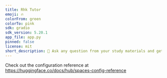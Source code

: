 ```yaml
---
title: Rhk Tutor
emoji: 🔥
colorFrom: green
colorTo: pink
sdk: gradio
sdk_version: 5.20.1
app_file: app.py
pinned: false
license: mit
short_description: 🚀 Ask any question from your study materials and get answer
---
```


Check out the configuration reference at https://huggingface.co/docs/hub/spaces-config-reference
